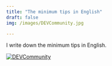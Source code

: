 ```yaml
---
title: "The minimum tips in English"
draft: false
img: /images/DEVCommunity.jpg

---
```


I write down the minimum tips in English.  

[![DEVCommunity](/images/DEVCommunity.jpg)](https://dev.to/kento)

